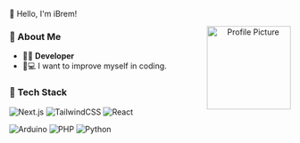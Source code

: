 👋 Hello, I'm iBrem!

<p align="center">
  <img src="https://piskel-imgstore-b.appspot.com/img/713666b3-e847-11ef-a766-a12cb93d4935.gif" 
       width="150" height="150" 
       align="right"
       alt="Profile Picture">
</p>

### 👤 About Me
- 🐻‍❄️ **Developer**
- 🚀💻 I want to improve myself in coding. 

### 🔧 **Tech Stack**
![Next.js](https://img.shields.io/badge/Next.js-000000?style=for-the-badge&logo=next.js)
![TailwindCSS](https://img.shields.io/badge/TailwindCSS-0F172A?style=for-the-badge&logo=tailwind-css&logoColor=38B2AC)
![React](https://img.shields.io/badge/React-20232A?style=for-the-badge&logo=react&logoColor=61DAFB)

![Arduino](https://img.shields.io/badge/Arduino-00979D?style=for-the-badge&logo=arduino&logoColor=white)
![PHP](https://img.shields.io/badge/PHP-777BB4?style=for-the-badge&logo=php&logoColor=white)
![Python](https://img.shields.io/badge/Python-3776AB?style=for-the-badge&logo=python&logoColor=white)


